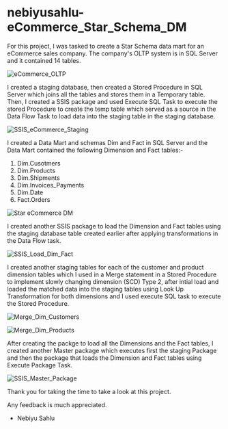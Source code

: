 # nebiyusahlu-eCommerce_Star_Schema_DM

For this project, I was tasked to create a Star Schema data mart for an eCommerce sales company.
The company's OLTP system is in SQL Server and it contained 14 tables.

![eCommerce_OLTP](https://user-images.githubusercontent.com/82042663/125300500-b401a580-e2ef-11eb-8722-884c3ca4f4cd.PNG)


I created a staging database, then created a Stored Procedure in SQL Server which joins all the tables
and stores them in a Temporary table. Then, I created a SSIS package and used Execute SQL Task to execute the stored Procedure
to create the temp table which served as a source in the Data Flow Task to load data into the staging table in the 
staging database.

![SSIS_eCommerce_Staging](https://user-images.githubusercontent.com/82042663/125300903-1490e280-e2f0-11eb-955e-98bdd7eb68d5.PNG)


I created a Data Mart and schemas Dim and Fact in SQL Server and the Data Mart contained the following Dimension 
and Fact tables:-

1. Dim.Cusotmers
2. Dim.Products
3. Dim.Shipments
4. Dim.Invoices_Payments
5. Dim.Date
6. Fact.Orders

![Star eCommerce DM](https://user-images.githubusercontent.com/82042663/125300733-eb705200-e2ef-11eb-83fb-936db20df0f5.PNG)

I created another SSIS package to load the Dimension and Fact tables using the staging database table created earlier after applying transformations 
in the Data Flow task.

![SSIS_Load_Dim_Fact](https://user-images.githubusercontent.com/82042663/125302681-ca106580-e2f1-11eb-9dd3-cebc9827fa93.PNG)


I created another staging tables for each of the customer and product dimension tables which I used in a Merge statement in a Stored Procedure
to implement slowly changing dimension (SCD) Type 2, after intial load and loaded the matched data into the staging tables using Look Up Transformation for both dimensions 
and I used execute SQL task to execute the Stored Procedure.

![Merge_Dim_Customers](https://user-images.githubusercontent.com/82042663/125301185-54f06080-e2f0-11eb-88ea-60ddd8a775c9.PNG)

![Merge_Dim_Products](https://user-images.githubusercontent.com/82042663/125301848-01cadd80-e2f1-11eb-85e8-3b12b2331e99.PNG)


After creating the packge to load all the Dimensions and the Fact tables, I created another Master package which executes first the staging Package and then
the package that loads the Dimension and Fact tables using Execute Package Task.

![SSIS_Master_Package](https://user-images.githubusercontent.com/82042663/125302851-f1673280-e2f1-11eb-9a0d-21526315cbbc.PNG)


Thank you for taking the time to take a look at this project.

Any feedback is much appreciated.

- Nebiyu Sahlu


